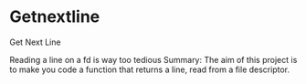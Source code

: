 # Getnextline

Get Next Line

Reading a line on a fd is way too tedious
Summary: The aim of this project is to make you code a function that returns a line, read from a file descriptor.

